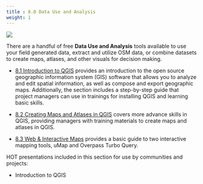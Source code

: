 ```yaml
---
title : 8.0 Data Use and Analysis
weight: 1
---
```


![](/images/IMG_5036.JPG)

There are a handful of free **Data Use and Analysis** tools available to use your field generated data, extract and utilize OSM data, or combine datasets to create maps, atlases, and other visuals for decision making. 

* [8.1 Introduction to QGIS](https://hotosm.github.io/toolbox/pages/data-use-and-analysis/7.1-qgis/) provides an introduction to the open source geographic information system (GIS) software that allows you to analyze and edit spatial information, as well as compose and export geographic maps. Additionally, the section includes a step-by-step guide that project managers can use in trainings for installing QGIS and learning basic skills. 

* [8.2 Creating Maps and Atlases in QGIS](https://hotosm.github.io/toolbox/pages/data-use-and-analysis/8.2-creating-an-atlas-in-qgis/) covers more advance skills in QGIS, providing managers with training materials to create maps and atlases in QGIS. 

* [8.3 Web & Interactive Maps](https://hotosm.github.io/toolbox/pages/data-use-and-analysis/8.3_web_and_interactive_maps/) provides a basic guide to two interactive mapping tools, uMap and Overpass Turbo Query.

HOT presentations included in this section for use by communities and projects: 

*  Introduction to QGIS
